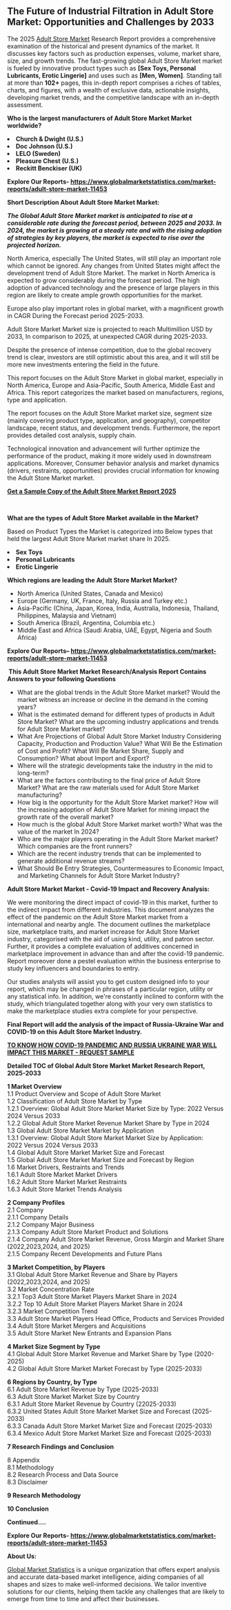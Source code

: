 <h2><strong>The Future of Industrial Filtration in Adult Store Market: Opportunities and Challenges by 2033</strong></h2><p>The 2025 <a href="https://www.globalmarketstatistics.com/market-reports/adult-store-market-11453">Adult Store Market</a> Research Report provides a comprehensive examination of the historical and present dynamics of the market. It discusses key factors such as production expenses, volume, market share, size, and growth trends. The fast-growing global Adult Store Market market is fueled by innovative product types such as <strong>[Sex Toys, Personal Lubricants, Erotic Lingerie]</strong> and uses such as <strong>[Men, Women]</strong>. Standing tall at more than <strong>102+</strong> pages, this in-depth report comprises a riches of tables, charts, and figures, with a wealth of exclusive data, actionable insights, developing market trends, and the competitive landscape with an in-depth assessment.</p><p><strong>Who is the largest manufacturers of Adult Store Market Market worldwide?</strong></p><p><strong><li>Church & Dwight (U.S.)<li>Doc Johnson (U.S.)<li>LELO (Sweden)<li>Pleasure Chest (U.S.)<li>Reckitt Benckiser (UK)</strong></p><p><strong>Explore Our Reports-&nbsp;<a href="https://wordhtml.com/">https://www.globalmarketstatistics.com/market-reports/adult-store-market-11453</a></strong></p><p><strong>Short Description About Adult Store Market Market:</strong></p><p><strong><em>The Global Adult Store Market market is anticipated to rise at a considerable rate during the forecast period, between 2025 and 2033. In 2024, the market is growing at a steady rate and with the rising adoption of strategies by key players, the market is expected to rise over the projected horizon.</em></strong></p><p>North America, especially The United States, will still play an important role which cannot be ignored. Any changes from United States might affect the development trend of Adult Store Market. The market in North America is expected to grow considerably during the forecast period. The high adoption of advanced technology and the presence of large players in this region are likely to create ample growth opportunities for the market.</p><p>Europe also play important roles in global market, with a magnificent growth in CAGR During the Forecast period 2025-2033.</p><p>Adult Store Market Market size is projected to reach Multimillion USD by 2033, In comparison to 2025, at unexpected CAGR during 2025-2033.</p><p>Despite the presence of intense competition, due to the global recovery trend is clear, investors are still optimistic about this area, and it will still be more new investments entering the field in the future.</p><p>This report focuses on the Adult Store Market in global market, especially in North America, Europe and Asia-Pacific, South America, Middle East and Africa. This report categorizes the market based on manufacturers, regions, type and application.</p><p>The report focuses on the Adult Store Market market size, segment size (mainly covering product type, application, and geography), competitor landscape, recent status, and development trends. Furthermore, the report provides detailed cost analysis, supply chain.</p><p>Technological innovation and advancement will further optimize the performance of the product, making it more widely used in downstream applications. Moreover, Consumer behavior analysis and market dynamics (drivers, restraints, opportunities) provides crucial information for knowing the Adult Store Market market.</p><p><strong><a href="https://www.globalmarketstatistics.com/market-reports/adult-store-market-11453">Get a Sample Copy of the Adult Store Market Report 2025</a></strong></p><p>&nbsp;</p><p><strong>What are the types of Adult Store Market available in the Market?</strong></p><p>Based on Product Types the Market is categorized into Below types that held the largest Adult Store Market market share In 2025.</p><p><strong><li>Sex Toys<li>Personal Lubricants<li>Erotic Lingerie</strong></p><p><strong>Which regions are leading the Adult Store Market Market?</strong></p><ul><li>North America (United States, Canada and Mexico)</li><li>Europe (Germany, UK, France, Italy, Russia and Turkey etc.)</li><li>Asia-Pacific (China, Japan, Korea, India, Australia, Indonesia, Thailand, Philippines, Malaysia and Vietnam)</li><li>South America (Brazil, Argentina, Columbia etc.)</li><li>Middle East and Africa (Saudi Arabia, UAE, Egypt, Nigeria and South Africa)</li></ul><p><strong>Explore Our Reports&ndash;&nbsp;<a href="https://www.globalmarketstatistics.com/market-reports/adult-store-market-11453">https://www.globalmarketstatistics.com/market-reports/adult-store-market-11453</a></strong></p><p><strong>&nbsp;This Adult Store Market Market Research/Analysis Report Contains Answers to your following Questions</strong></p><ul><li>What are the global trends in the Adult Store Market market? Would the market witness an increase or decline in the demand in the coming years?</li><li>What is the estimated demand for different types of products in Adult Store Market? What are the upcoming industry applications and trends for Adult Store Market market?</li><li>What Are Projections of Global Adult Store Market Industry Considering Capacity, Production and Production Value? What Will Be the Estimation of Cost and Profit? What Will Be Market Share, Supply and Consumption? What about Import and Export?</li><li>Where will the strategic developments take the industry in the mid to long-term?</li><li>What are the factors contributing to the final price of Adult Store Market? What are the raw materials used for Adult Store Market manufacturing?</li><li>How big is the opportunity for the Adult Store Market market? How will the increasing adoption of Adult Store Market for mining impact the growth rate of the overall market?</li><li>How much is the global Adult Store Market market worth? What was the value of the market In 2024?</li><li>Who are the major players operating in the Adult Store Market market? Which companies are the front runners?</li><li>Which are the recent industry trends that can be implemented to generate additional revenue streams?</li><li>What Should Be Entry Strategies, Countermeasures to Economic Impact, and Marketing Channels for Adult Store Market Industry?</li></ul><p><strong>Adult Store Market Market - Covid-19 Impact and Recovery Analysis:</strong></p><p>We were monitoring the direct impact of covid-19 in this market, further to the indirect impact from different industries. This document analyzes the effect of the pandemic on the Adult Store Market market from a international and nearby angle. The document outlines the marketplace size, marketplace traits, and market increase for Adult Store Market industry, categorised with the aid of using kind, utility, and patron sector. Further, it provides a complete evaluation of additives concerned in marketplace improvement in advance than and after the covid-19 pandemic. Report moreover done a pestel evaluation within the business enterprise to study key influencers and boundaries to entry.</p><p>Our studies analysts will assist you to get custom designed info to your report, which may be changed in phrases of a particular region, utility or any statistical info. In addition, we're constantly inclined to conform with the study, which triangulated together along with your very own statistics to make the marketplace studies extra complete for your perspective.</p><p><strong>Final Report will add the analysis of the impact of Russia-Ukraine War and COVID-19 on this Adult Store Market Industry.</strong></p><p><strong><a href="https://www.globalmarketstatistics.com/market-reports/adult-store-market-11453">TO KNOW HOW COVID-19 PANDEMIC AND RUSSIA UKRAINE WAR WILL IMPACT THIS MARKET - REQUEST SAMPLE</a></strong></p><p><strong>Detailed TOC of Global Adult Store Market Market Research Report, 2025-2033</strong></p><p><strong>1 Market Overview</strong><br /> 1.1 Product Overview and Scope of Adult Store Market<br /> 1.2 Classification of Adult Store Market by Type<br /> 1.2.1 Overview: Global Adult Store Market Market Size by Type: 2022&nbsp;Versus 2024 Versus 2033<br /> 1.2.2 Global Adult Store Market Revenue Market Share by Type in 2024<br /> 1.3 Global Adult Store Market Market by Application<br /> 1.3.1 Overview: Global Adult Store Market Market Size by Application: 2022&nbsp;Versus 2024 Versus 2033<br /> 1.4 Global Adult Store Market Market Size and Forecast<br /> 1.5 Global Adult Store Market Market Size and Forecast by Region<br /> 1.6 Market Drivers, Restraints and Trends<br /> 1.6.1 Adult Store Market Market Drivers<br /> 1.6.2 Adult Store Market Market Restraints<br /> 1.6.3 Adult Store Market Trends Analysis</p><p><strong>2 Company Profiles</strong><br /> 2.1 Company<br /> 2.1.1 Company Details<br /> 2.1.2 Company Major Business<br /> 2.1.3 Company Adult Store Market Product and Solutions<br /> 2.1.4 Company Adult Store Market Revenue, Gross Margin and Market Share (2022,2023,2024, and 2025)<br /> 2.1.5 Company Recent Developments and Future Plans</p><p><strong>3 Market Competition, by Players</strong><br /> 3.1 Global Adult Store Market Revenue and Share by Players (2022,2023,2024, and 2025)<br /> 3.2 Market Concentration Rate<br /> 3.2.1 Top3 Adult Store Market Players Market Share in 2024<br /> 3.2.2 Top 10 Adult Store Market Players Market Share in 2024<br /> 3.2.3 Market Competition Trend<br /> 3.3 Adult Store Market Players Head Office, Products and Services Provided<br /> 3.4 Adult Store Market Mergers and Acquisitions<br /> 3.5 Adult Store Market New Entrants and Expansion Plans</p><p><strong>4 Market Size Segment by Type</strong><br /> 4.1 Global Adult Store Market Revenue and Market Share by Type (2020-2025)<br /> 4.2 Global Adult Store Market Market Forecast by Type (2025-2033)</p><p><strong>6 Regions by Country, by Type</strong><br /> 6.1 Adult Store Market Revenue by Type (2025-2033)<br /> 6.3 Adult Store Market Market Size by Country<br /> 6.3.1 Adult Store Market Revenue by Country (22025-2033)<br /> 6.3.2 United States Adult Store Market Market Size and Forecast (2025-2033)<br /> 6.3.3 Canada Adult Store Market Market Size and Forecast (2025-2033)<br /> 6.3.4 Mexico Adult Store Market Market Size and Forecast (2025-2033)</p><p><strong>7 Research Findings and Conclusion</strong></p><p>8 Appendix<br /> 8.1 Methodology<br /> 8.2 Research Process and Data Source<br /> 8.3 Disclaimer</p><p><strong>9 Research Methodology</strong></p><p><strong>10 Conclusion</strong></p><p><strong>Continued&hellip;.</strong></p><p><strong>Explore Our Reports-&nbsp;<a href="Adult Store Market">https://www.globalmarketstatistics.com/market-reports/adult-store-market-11453</a></strong></p><p><strong>About Us:</strong></p><p><a href="https://www.globalmarketstatistics.com/">Global Market Statistics</a>&nbsp;is a unique organization that offers expert analysis and accurate data-based market intelligence, aiding companies of all shapes and sizes to make well-informed decisions. We tailor inventive solutions for our clients, helping them tackle any challenges that are likely to emerge from time to time and affect their businesses.</p><p>&nbsp;</p>
